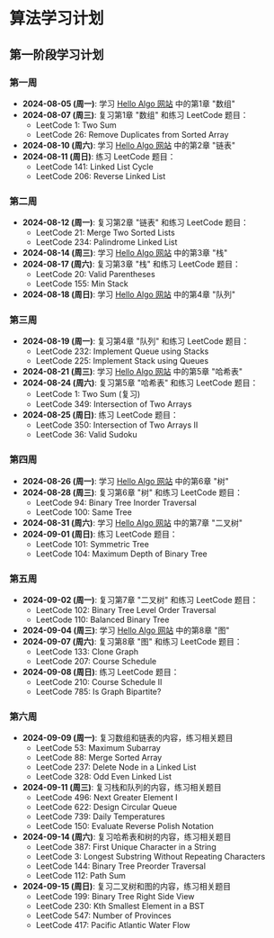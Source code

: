 # 算法学习计划

## 第一阶段学习计划

### 第一周

- **2024-08-05 (周一)**: 学习 [Hello Algo 网站](https://www.hello-algo.com) 中的第1章 "数组"
- **2024-08-07 (周三)**: 复习第1章 "数组" 和练习 LeetCode 题目：
    - LeetCode 1: Two Sum
    - LeetCode 26: Remove Duplicates from Sorted Array
- **2024-08-10 (周六)**: 学习 [Hello Algo 网站](https://www.hello-algo.com) 中的第2章 "链表"
- **2024-08-11 (周日)**: 练习 LeetCode 题目：
    - LeetCode 141: Linked List Cycle
    - LeetCode 206: Reverse Linked List

### 第二周

- **2024-08-12 (周一)**: 复习第2章 "链表" 和练习 LeetCode 题目：
    - LeetCode 21: Merge Two Sorted Lists
    - LeetCode 234: Palindrome Linked List
- **2024-08-14 (周三)**: 学习 [Hello Algo 网站](https://www.hello-algo.com) 中的第3章 "栈"
- **2024-08-17 (周六)**: 复习第3章 "栈" 和练习 LeetCode 题目：
    - LeetCode 20: Valid Parentheses
    - LeetCode 155: Min Stack
- **2024-08-18 (周日)**: 学习 [Hello Algo 网站](https://www.hello-algo.com) 中的第4章 "队列"

### 第三周

- **2024-08-19 (周一)**: 复习第4章 "队列" 和练习 LeetCode 题目：
    - LeetCode 232: Implement Queue using Stacks
    - LeetCode 225: Implement Stack using Queues
- **2024-08-21 (周三)**: 学习 [Hello Algo 网站](https://www.hello-algo.com) 中的第5章 "哈希表"
- **2024-08-24 (周六)**: 复习第5章 "哈希表" 和练习 LeetCode 题目：
    - LeetCode 1: Two Sum (复习)
    - LeetCode 349: Intersection of Two Arrays
- **2024-08-25 (周日)**: 练习 LeetCode 题目：
    - LeetCode 350: Intersection of Two Arrays II
    - LeetCode 36: Valid Sudoku

### 第四周

- **2024-08-26 (周一)**: 学习 [Hello Algo 网站](https://www.hello-algo.com) 中的第6章 "树"
- **2024-08-28 (周三)**: 复习第6章 "树" 和练习 LeetCode 题目：
    - LeetCode 94: Binary Tree Inorder Traversal
    - LeetCode 100: Same Tree
- **2024-08-31 (周六)**: 学习 [Hello Algo 网站](https://www.hello-algo.com) 中的第7章 "二叉树"
- **2024-09-01 (周日)**: 练习 LeetCode 题目：
    - LeetCode 101: Symmetric Tree
    - LeetCode 104: Maximum Depth of Binary Tree

### 第五周

- **2024-09-02 (周一)**: 复习第7章 "二叉树" 和练习 LeetCode 题目：
    - LeetCode 102: Binary Tree Level Order Traversal
    - LeetCode 110: Balanced Binary Tree
- **2024-09-04 (周三)**: 学习 [Hello Algo 网站](https://www.hello-algo.com) 中的第8章 "图"
- **2024-09-07 (周六)**: 复习第8章 "图" 和练习 LeetCode 题目：
    - LeetCode 133: Clone Graph
    - LeetCode 207: Course Schedule
- **2024-09-08 (周日)**: 练习 LeetCode 题目：
    - LeetCode 210: Course Schedule II
    - LeetCode 785: Is Graph Bipartite?

### 第六周

- **2024-09-09 (周一)**: 复习数组和链表的内容，练习相关题目
    - LeetCode 53: Maximum Subarray
    - LeetCode 88: Merge Sorted Array
    - LeetCode 237: Delete Node in a Linked List
    - LeetCode 328: Odd Even Linked List
- **2024-09-11 (周三)**: 复习栈和队列的内容，练习相关题目
    - LeetCode 496: Next Greater Element I
    - LeetCode 622: Design Circular Queue
    - LeetCode 739: Daily Temperatures
    - LeetCode 150: Evaluate Reverse Polish Notation
- **2024-09-14 (周六)**: 复习哈希表和树的内容，练习相关题目
    - LeetCode 387: First Unique Character in a String
    - LeetCode 3: Longest Substring Without Repeating Characters
    - LeetCode 144: Binary Tree Preorder Traversal
    - LeetCode 112: Path Sum
- **2024-09-15 (周日)**: 复习二叉树和图的内容，练习相关题目
    - LeetCode 199: Binary Tree Right Side View
    - LeetCode 230: Kth Smallest Element in a BST
    - LeetCode 547: Number of Provinces
    - LeetCode 417: Pacific Atlantic Water Flow
